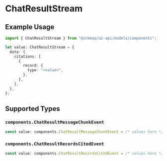 # ChatResultStream

## Example Usage

```typescript
import { ChatResultStream } from "@inkeep/ai-api/models/components";

let value: ChatResultStream = {
  data: {
    citations: [
      {
        record: {
          type: "<value>",
        },
      },
    ],
  },
};
```

## Supported Types

### `components.ChatResultMessageChunkEvent`

```typescript
const value: components.ChatResultMessageChunkEvent = /* values here */
```

### `components.ChatResultRecordsCitedEvent`

```typescript
const value: components.ChatResultRecordsCitedEvent = /* values here */
```

